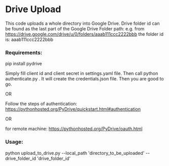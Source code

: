 # Drive Upload

This code uploads a whole directory into Google Drive.
Drive folder id can be found as the last part of the Google Drive Folder path:
e.g. from https://drive.google.com/drive/u/0/folders/aaab111ccc2222bbb the folder id is: aaab111ccc2222bbb

### Requirements:

pip install pydrive

Simply fill client id and client secret in settings.yaml file. Then call python authenticate.py . It will create the credentials.json file. Then you are good to go.

OR

Follow the steps of authentication: https://pythonhosted.org/PyDrive/quickstart.html#authentication

OR

for remote machine: https://pythonhosted.org/PyDrive/oauth.html


### Usage:

python upload_to_drive.py --local_path 'directory_to_be_uploaded' --drive_folder_id 'drive_folder_id'
